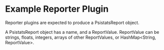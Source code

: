 # Example Reporter Plugin

Reporter plugins are expected to produce a PsistatsReport object.

A PsistatsReport object has a name, and a ReportValue. ReportValue can be strings, floats, integers, arrays of other ReportValues, or HashMap<String, ReportValue>.



